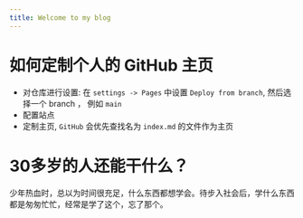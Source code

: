 ```yaml
---
title: Welcome to my blog
---
```


# 如何定制个人的 GitHub 主页

- 对仓库进行设置: 在 `settings -> Pages` 中设置 `Deploy from branch`, 然后选择一个 branch ， 例如 `main`
- 配置站点
- 定制主页, `GitHub` 会优先查找名为 `index.md` 的文件作为主页

# 30多岁的人还能干什么？

少年热血时，总以为时间很充足，什么东西都想学会。待步入社会后，学什么东西都是匆匆忙忙，经常是学了这个，忘了那个。
